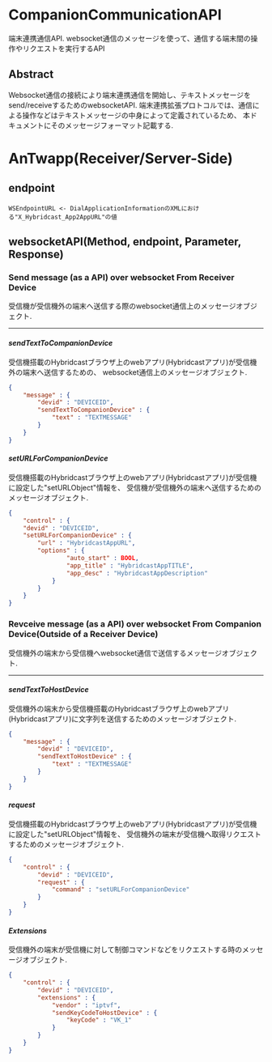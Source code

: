 # CompanionCommunicationAPI

端末連携通信API.
websocket通信のメッセージを使って、通信する端末間の操作やリクエストを実行するAPI

## Abstract

Websocket通信の接続により端末連携通信を開始し、テキストメッセージをsend/receiveするためのwebsocketAPI.
端末連携拡張プロトコルでは、通信による操作などはテキストメッセージの中身によって定義されているため、
本ドキュメントにそのメッセージフォーマット記載する.

# AnTwapp(Receiver/Server-Side)

## endpoint

```
WSEndpointURL <- DialApplicationInformationのXMLにおける"X_Hybridcast_App2AppURL"の値
```

## websocketAPI(Method, endpoint, Parameter, Response)


### Send message (as a API) over websocket From Receiver Device


受信機が受信機外の端末へ送信する際のwebsocket通信上のメッセージオブジェクト.

---

#### ***sendTextToCompanionDevice***

受信機搭載のHybridcastブラウザ上のwebアプリ(Hybridcastアプリ)が受信機外の端末へ送信するための、
websocket通信上のメッセージオブジェクト.

```json
{
    "message" : {
        "devid" : "DEVICEID",
        "sendTextToCompanionDevice" : {
            "text" : "TEXTMESSAGE"
        }
    }
}
```

#### ***setURLForCompanionDevice***

受信機搭載のHybridcastブラウザ上のwebアプリ(Hybridcastアプリ)が受信機に設定した"setURLObject"情報を、
受信機が受信機外の端末へ送信するためのメッセージオブジェクト.

```json
{
    "control" : {
    "devid" : "DEVICEID",
    "setURLForCompanionDevice" : {
        "url" : "HybridcastAppURL",
        "options" : {
                "auto_start" : BOOL,
                "app_title" : "HybridcastAppTITLE",
                "app_desc" : "HybridcastAppDescription"
            }
        }
    }
}
```

### Revceive message (as a API) over websocket From Companion Device(Outside of a Receiver Device)

受信機外の端末から受信機へwebsocket通信で送信するメッセージオブジェクト.

---

#### ***sendTextToHostDevice***

受信機外の端末から受信機搭載のHybridcastブラウザ上のwebアプリ(Hybridcastアプリ)に文字列を送信するためのメッセージオブジェクト.

```json
{
    "message" : {
        "devid" : "DEVICEID",
        "sendTextToHostDevice" : {
            "text" : "TEXTMESSAGE"
        }
    }
}
```

#### ***request***

受信機搭載のHybridcastブラウザ上のwebアプリ(Hybridcastアプリ)が受信機に設定した"setURLObject"情報を、
受信機外の端末が受信機へ取得リクエストするためのメッセージオブジェクト.

```json
{
    "control" : {
        "devid" : "DEVICEID",
        "request" : {
            "command" : "setURLForCompanionDevice"
        }
    }
}

```

#### ***Extensions***

受信機外の端末が受信機に対して制御コマンドなどをリクエストする時のメッセージオブジェクト.

```json
{
    "control" : {
        "devid" : "DEVICEID",
        "extensions" : {
            "vendor" : "iptvf",
            "sendKeyCodeToHostDevice" : {
                "keyCode" : "VK_1"
            }
        }
    }
}
```
